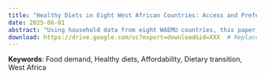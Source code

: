 ```yaml
---
title: "Healthy Diets in Eight West African Countries: Access and Preferences"
date: 2025-06-01
abstract: "Using household data from eight WAEMU countries, this paper examines the relationship between income, healthy diet affordability, and consumption. We find that while healthy diet affordability improves with income, this does not proportionally translate to better dietary intake. Higher income elasticity for less healthy goods suggests income growth alone may not improve nutrition. This highlights the need for targeted, food-based policies over simple income transfers, despite logistical challenges."
download: https://drive.google.com/uc?export=download&id=XXX  # Replace with your paper's Google Drive ID
---
```


**Keywords**: Food demand, Healthy diets, Affordability, Dietary transition, West Africa